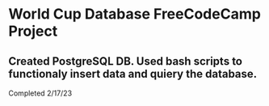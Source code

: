 # World Cup Database FreeCodeCamp Project

## Created PostgreSQL DB. Used bash scripts to functionaly insert data and quiery the database.

Completed 2/17/23